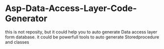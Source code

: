 # Asp-Data-Access-Layer-Code-Generator
this is not reposity, but it could help you to auto generate Data access layer form database. it could be powerfull tools to auto generate Storedprocedure and classes
